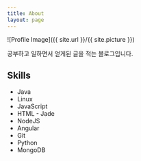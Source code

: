 ```yaml
---
title: About
layout: page
---
```

![Profile Image]({{ site.url }}/{{ site.picture }})

<p>공부하고 일하면서 얻게된 글을 적는 블로그입니다.</p>

<h2>Skills</h2>

<ul class="skill-list">
	<li>Java</li>
	<li>Linux</li>
	<li>JavaScript</li>
	<li>HTML - Jade</li>
	<li>NodeJS</li>
	<li>Angular</li>
	<li>Git</li>
	<li>Python</li>
	<li>MongoDB</li>
</ul>

<!-- <h2>Projects</h2>

<ul>
	<li><a href="https://github.com/">Lorem Lorem</a></li>
	<li><a href="https://github.com/">Ipsum Dolor</a></li>
	<li><a href="https://github.com/">Dolor Lorem</a></li>
</ul> -->
